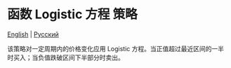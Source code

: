 # 函数 Logistic 方程 策略
[English](README.md) | [Русский](README_ru.md)

该策略对一定周期内的价格变化应用 Logistic 方程。当正值超过最近区间的一半时买入；当负值跌破区间下半部分时卖出。
